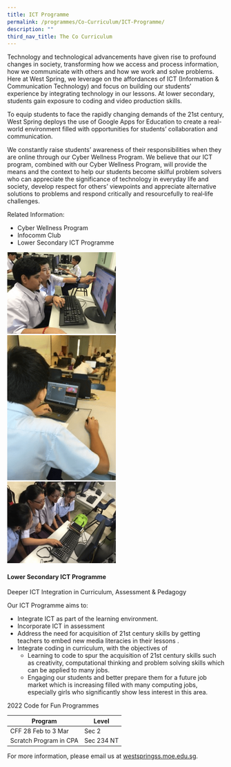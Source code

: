 ```yaml
---
title: ICT Programme
permalink: /programmes/Co-Curriculum/ICT-Programme/
description: ""
third_nav_title: The Co Curriculum
---
```



Technology and technological advancements have given rise to profound changes in society, transforming how we access and process information, how we communicate with others and how we work and solve problems. Here at West Spring, we leverage on the affordances of ICT (Information & Communication Technology) and focus on building our students’ experience by integrating technology in our lessons. At lower secondary, students gain exposure to coding and video production skills.

To equip students to face the rapidly changing demands of the 21st century, West Spring deploys the use of Google Apps for Education to create a real-world environment filled with opportunities for students’ collaboration and communication.

We constantly raise students’ awareness of their responsibilities when they are online through our Cyber Wellness Program. We believe that our ICT program, combined with our Cyber Wellness Program, will provide the means and the context to help our students become skilful problem solvers who can appreciate the significance of technology in everyday life and society, develop respect for others’ viewpoints and appreciate alternative solutions to problems and respond critically and resourcefully to real‑life challenges.

Related Information:

*   Cyber Wellness Program
*   Infocomm Club
*   Lower Secondary ICT Programme

<img style="width:50%;height:50%" src="/images/Co%20Curriculum/IMG_0512-300x225.png">
 
<img style="width:50%;height:50%" src="/images/Co%20Curriculum/Laptop-225x300.png">
 
<img style="width:50%;height:50%" src="/images/Co%20Curriculum/IMG_0568-300x225.png">


#### **Lower Secondary ICT Programme**


Deeper ICT Integration in Curriculum, Assessment & Pedagogy

Our ICT Programme aims to:

*   Integrate ICT as part of the learning environment.
*   Incorporate ICT in assessment
*   Address the need for acquisition of 21st century skills by getting teachers to embed new media literacies in their lessons .
*   Integrate coding in curriculum, with the objectives of
    *   Learning to code to spur the acquisition of 21st century skills such as creativity, computational thinking and problem solving skills which can be applied to many jobs.
    *   Engaging our students and better prepare them for a future job market which is increasing filled with many computing jobs, especially girls who significantly show less interest in this area.

2022 Code for Fun Programmes

| Program 	| Level 	|
|---	|---	|
| CFF 28 Feb to 3 Mar 	| Sec 2 	|
| Scratch Program in CPA 	| Sec 234 NT 	|

For more information, please email us at [westspringss.moe.edu.sg](http://westspringss.moe.edu.sg/).